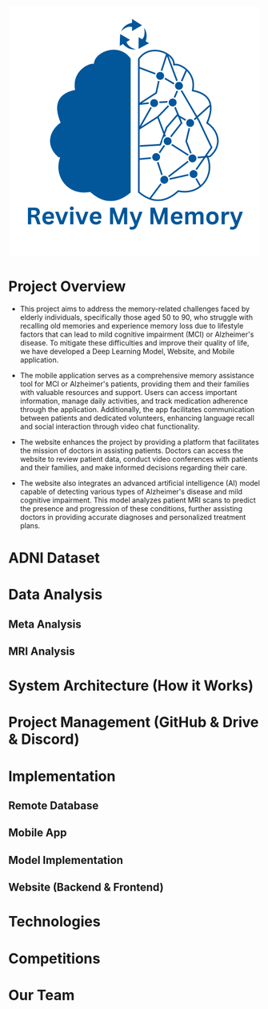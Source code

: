 <p align="center">
  <img src="Documentation/DIAGRAMS/Revive my memory (1).png" />
</p>


# Project Overview

- This project aims to address the memory-related challenges faced by elderly individuals, specifically those aged 50 to 90, who struggle with recalling old memories and experience memory loss due to lifestyle factors that can lead to mild cognitive impairment (MCI) or Alzheimer's disease. To mitigate these difficulties and improve their quality of life, we have developed a Deep Learning Model, Website, and Mobile application. 

- The mobile application serves as a comprehensive memory assistance tool for MCI or Alzheimer's patients, providing them and their families with valuable resources and support. Users can access important information, manage daily activities, and track medication adherence through the application. Additionally, the app facilitates communication between patients and dedicated volunteers, enhancing language recall and social interaction through video chat functionality. 

- The website enhances the project by providing a platform that facilitates the mission of doctors in assisting patients. Doctors can access the website to review patient data, conduct video conferences with patients and their families, and make informed decisions regarding their care. 

- The website also integrates an advanced artificial intelligence (AI) model capable of detecting various types of Alzheimer's disease and mild cognitive impairment. This model analyzes patient MRI scans to predict the presence and progression of these conditions, further assisting doctors in providing accurate diagnoses and personalized treatment plans.

# ADNI Dataset 
 
# Data Analysis
## Meta Analysis
## MRI Analysis

# System Architecture (How it Works)

# Project Management (GitHub & Drive & Discord)

# Implementation

## Remote Database

## Mobile App

## Model Implementation

## Website (Backend & Frontend)

# Technologies

# Competitions

# Our Team


